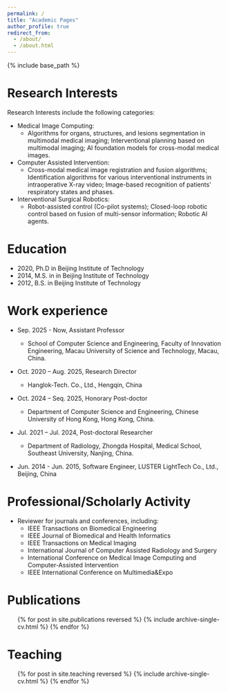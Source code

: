 ```yaml
---
permalink: /
title: "Academic Pages"
author_profile: true
redirect_from: 
  - /about/
  - /about.html
---
```


{% include base_path %}

Research Interests
====== 
Research Interests include the following categories:
* Medical Image Computing:
  * Algorithms for organs, structures, and lesions segmentation in multimodal medical imaging; Interventional planning based on multimodal imaging;  AI foundation models for cross-modal medical images.
* Computer Assisted Intervention:
  * Cross-modal medical image registration and fusion algorithms; Identification algorithms for various interventional instruments in intraoperative X-ray video; Image-based recognition of patients’ respiratory states and phases.
* Interventional Surgical Robotics:
  * Robot-assisted control (Co-pilot systems); Closed-loop robotic control based on fusion of multi-sensor information; Robotic AI agents.

Education
======

* 2020, Ph.D in Beijing Institute of Technology
* 2014, M.S. in in Beijing Institute of Technology 
* 2012, B.S. in Beijing Institute of Technology

Work experience
======
* Sep. 2025 - Now, Assistant Professor
  * School of Computer Science and Engineering, Faculty of Innovation Engineering, Macau University of Science and Technology, Macau, China.

* Oct. 2020 – Aug. 2025, Research Director
  * Hanglok-Tech. Co., Ltd., Hengqin, China

* Oct. 2024 – Seq. 2025, Honorary Post-doctor
  * Department of Computer Science and Engineering, Chinese University of Hong Kong, Hong Kong, China.

* Jul. 2021 – Jul. 2024, Post-doctoral Researcher
  * Department of Radiology, Zhongda Hospital, Medical School, Southeast University, Nanjing, China.

* Jun. 2014 - Jun. 2015, Software Engineer, LUSTER LightTech Co., Ltd., Beĳing, China

Professional/Scholarly Activity
======
* Reviewer for journals and conferences, including:
  * IEEE Transactions on Biomedical Engineering
  * IEEE Journal of Biomedical and Health Informatics
  * IEEE Transactions on Medical Imaging
  * International Journal of Computer Assisted Radiology and Surgery
  * International Conference on Medical Image Computing and Computer-Assisted Intervention
  * IEEE International Conference on Multimedia&Expo

Publications
======
  <ul>{% for post in site.publications reversed %}
    {% include archive-single-cv.html %}
  {% endfor %}</ul>
  
  
Teaching
======
  <ul>{% for post in site.teaching reversed %}
    {% include archive-single-cv.html %}
  {% endfor %}</ul>
